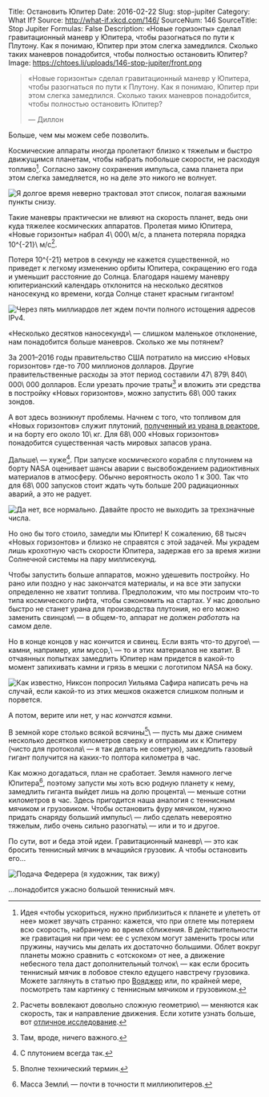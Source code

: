 Title: Остановить Юпитер
Date: 2016-02-22
Slug: stop-jupiter
Category: What If?
Source: http://what-if.xkcd.com/146/
SourceNum: 146
SourceTitle: Stop Jupiter
Formulas: False
Description: «Новые горизонты» сделал гравитационный маневр у Юпитера, чтобы разогнаться по пути к Плутону. Как я понимаю, Юпитер при этом слегка замедлился. Сколько таких маневров понадобится, чтобы полностью остановить Юпитер?
Image: https://chtoes.li/uploads/146-stop-jupiter/front.png

> «Новые горизонты» сделал гравитационный маневр у Юпитера, чтобы разогнаться по пути к Плутону. Как я понимаю, Юпитер при этом слегка замедлился. Сколько таких маневров понадобится, чтобы полностью остановить Юпитер?
>
> — Диллон

Больше, чем мы можем себе позволить.

Космические аппараты иногда пролетают близко к тяжелым и быстро движущимся планетам, чтобы набрать побольше скорости, не расходуя топливо[^1]. Согласно закону сохранения импульса, сама планета при этом слегка замедляется, но на деле это никого не волнует.

[^1]: Идея «чтобы ускориться, нужно приблизиться к планете и улететь от нее» может звучать странно: кажется, что при отлете мы потеряем всю скорость, набранную во время сближения. В действительности же гравитация ни при чем: ее с успехом могут заменить тросы или пружины, научись мы делать их достаточно большими. Облет вокруг планеты можно сравнить с «отскоком» от нее, а движение небесного тела даст дополнительный толчок\ — как если бросить теннисный мячик в лобовое стекло едущего навстречу грузовика. Можете заглянуть в статью про [Вояджер][1] или, по крайней мере, посмотреть там картинку с теннисным мячиком и грузовиком.

![](/uploads/146-stop-jupiter/dontcare_ru.png "Я долгое время неверно трактовал этот список, полагая важными пункты снизу.")

Такие маневры практически не влияют на скорость планет, ведь они куда тяжелее космических аппаратов. Пролетая мимо Юпитера, «Новые горизонты» набрал 4\ 000\ м/с, а планета потеряла порядка 10^{-21}\ м/с[^2].

[^2]: Расчеты вовлекают довольно сложную геометрию\ — меняются как скорость, так и направление движения. Если хотите узнать больше, вот [отличное исследование][2].

Потеря 10^{-21} метров в секунду не кажется существенной, но приведет к легкому изменению орбиты Юпитера, сокращению его года и уменьшит расстояние до Солнца. Благодаря нашему маневру юпитерианский календарь отклонится на несколько десятков наносекунд ко времени, когда Солнце станет красным гигантом!

![](/uploads/146-stop-jupiter/y2k_ru.png "Через пять миллиардов лет ждем почти полного истощения адресов IPv4.")

«Несколько десятков наносекунд»\ — слишком маленькое отклонение, нам понадобится больше маневров. Сколько же мы потянем?

За 2001–2016 годы правительство США потратило на миссию «Новых горизонтов» где-то 700 миллионов долларов. Другие правительственные расходы за этот период составили 47\ 879\ 840\ 000\ 000 долларов. Если урезать прочие траты[^3] и вложить эти средства в постройку «Новых горизонтов», можно запустить 68\ 000 таких зондов.

[^3]: Там, вроде, ничего важного.

А вот здесь возникнут проблемы. Начнем с того, что топливом для «Новых горизонтов» служит плутоний, [полученный из урана в реакторе][3], и на борту его около 10\ кг. Для 68\ 000 «Новых горизонтов» понадобится существенная часть мировых запасов урана.

Дальше\ — хуже[^4]. При запуске космического корабля с плутонием на борту NASA оценивает шансы аварии с высвобождением радиоктивных материалов в атмосферу. Обычно вероятность около 1 к 300. Так что для 68\ 000 запусков стоит ждать чуть больше 200 радиационных аварий, а это не радует.

[^4]: С плутонием всегда так.

![](/uploads/146-stop-jupiter/accidents_ru.png "Да нет, все нормально. Давайте просто не выходить за трехзначные числа.")

Но оно бы того стоило, замедли мы Юпитер! К сожалению, 68 тысяч «Новых горизонтов» и близко не справятся с этой задачей. Мы украдем лишь крохотную часть скорости Юпитера, задержав его за время жизни Солнечной системы на пару миллисекунд.

Чтобы запустить больше аппаратов, можно удешевить постройку. Но рано или поздно у нас закончатся материалы, и на все эти запуски определенно не хватит топлива. Предположим, что мы построим что-то типа космического лифта, чтобы сэкономить на стартах. У нас довольно быстро не станет урана для производства плутония, но его можно заменить свинцом\ — в общем-то, аппарат не должен *работать* на самом деле.

Но в конце концов у нас кончится и свинец. Если взять что-то другое\ — камни, например, или мусор,\ — то и этих материалов не хватит. В отчаянных попытках замедлить Юпитер нам придется в какой-то момент запихивать камни и грязь в мешки с логотипом NASA на боку.

![](/uploads/146-stop-jupiter/burlap.png "Как известно, Никсон попросил Уильяма Сафира написать речь на случай, если какой-то из этих мешков окажется слишком полным и порвется.")

А потом, верите или нет, у нас *кончатся камни*.

В земной коре столько всякой всячины[^5]\ — пусть мы даже снимем несколько десятков километров сверху и отправим их к Юпитеру (чисто для протокола\ — я так делать не советую), замедлить газовый гигант получится на каких-то полтора километра в час.

[^5]: Вполне технический термин.

Как можно догадаться, план не сработает. Земля намного легче Юпитера[^6], поэтому запусти мы хоть всю родную планету к нему, замедлить гиганта выйдет лишь на долю процента\ — меньше сотни километров в час. Здесь пригодится наша аналогия с теннисным мячиком и грузовиком. Чтобы остановить фуру мячиком, нужно придать снаряду больший импульс\ — либо сделать невероятно тяжелым, либо очень сильно разогнать\ — или и то и другое.

[^6]: Масса Земли\ — почти в точности &pi; миллиюпитеров.

По сути, вот и беда этой идеи. Гравитационный маневр\ — это как бросить теннисный мячик в мчащийся грузовик. А чтобы остановить его…

![](/uploads/146-stop-jupiter/truck.png "Подача Федерера (я художник, так вижу)")

…понадобится ужасно большой теннисный мяч.

[1]: https://chtoes.li/voyager/ "Вояджер | Что если?"

[2]: http://scitation.aip.org/content/aapt/journal/ajp/71/5/10.1119/1.1539102 "Руководство по гравитационным маневрам в небесной механике (англ.) | American Journal of Physics"

[3]: http://masterok.livejournal.com/1515292.html "Когда НАСА перестанет летать в дальний космос? | masterok\ — LiveJournal"

